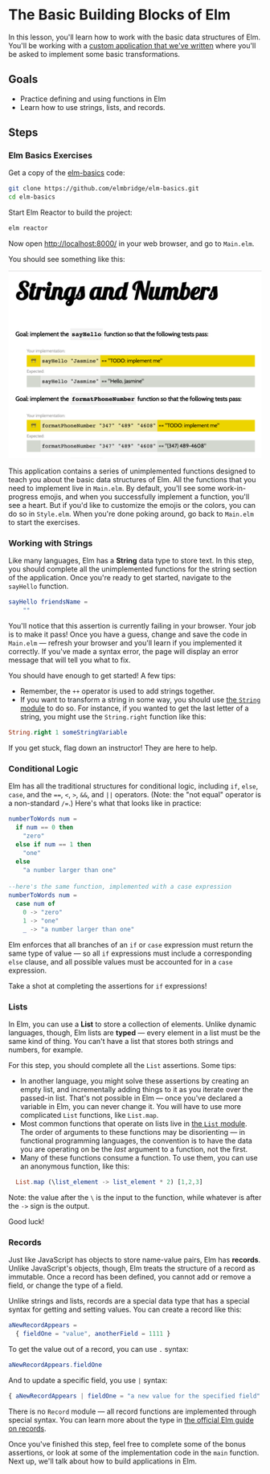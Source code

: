 # The Basic Building Blocks of Elm

In this lesson, you'll learn how to work with the basic data structures of Elm. You'll be working with a [custom application that we've written](https://github.com/elmbridge/elm-basics) where you'll be asked to implement some basic transformations.

## Goals

  - Practice defining and using functions in Elm
  - Learn how to use strings, lists, and records.

## Steps

### Elm Basics Exercises

Get a copy of the [elm-basics](https://github.com/elmbridge/elm-basics) code:

```bash
git clone https://github.com/elmbridge/elm-basics.git
cd elm-basics
```

Start Elm Reactor to build the project:

```bash
elm reactor
```

Now open [http://localhost:8000/](http://localhost:8000/) in your web browser, and go to `Main.elm`.

You should see something like this:

![Intro to Elm initial](images/intro-to-elm-initial.png)

This application contains a series of unimplemented functions designed to teach you about the basic data structures of Elm. All the functions that you need to implement live in `Main.elm`. By default, you'll see some work-in-progress emojis, and when you successfully implement a function, you'll see a heart.  But if you'd like to customize the emojis or the colors, you can do so in `Style.elm`.  When you're done poking around, go back to `Main.elm` to start the exercises.

### Working with Strings

Like many languages, Elm has a **String** data type to store text. In this step, you should complete all the unimplemented functions for the string section of the application. Once you're ready to get started, navigate to the `sayHello` function.

```elm
sayHello friendsName =
    ""
```

You'll notice that this assertion is currently failing in your browser. Your job is to make it pass! Once you have a guess, change and save the code in `Main.elm` — refresh your browser and you'll learn if you implemented it correctly. If you've made a syntax error, the page will display an error message that will tell you what to fix.

You should have enough to get started! A few tips:

- Remember, the `++` operator is used to add strings together.
- If you want to transform a string in some way, you should use [the `String` module](http://package.elm-lang.org/packages/elm-lang/core/latest/String) to do so. For instance, if you wanted to get the last letter of a string, you might use the `String.right` function like this:

```elm
String.right 1 someStringVariable
```

If you get stuck, flag down an instructor! They are here to help.

### Conditional Logic

Elm has all the traditional structures for conditional logic, including `if`, `else`, `case`, and the `==`, `<`, `>`, `&&`, and `||` operators. (Note: the "not equal" operator is a non-standard `/=`.) Here's what that looks like in practice:

```elm
numberToWords num =
  if num == 0 then
    "zero"
  else if num == 1 then
    "one"
  else
    "a number larger than one"

--here's the same function, implemented with a case expression
numberToWords num =
  case num of
    0 -> "zero"
    1 -> "one"
    _ -> "a number larger than one"
```

Elm enforces that all branches of an `if` or `case` expression must return the same type of value — so all `if` expressions must include a corresponding `else` clause, and all possible values must be accounted for in a `case` expression.

Take a shot at completing the assertions for `if` expressions!

### Lists

In Elm, you can use a **List** to store a collection of elements. Unlike dynamic languages, though, Elm lists are **typed** — every element in a list must be the same kind of thing. You can't have a list that stores both strings and numbers, for example.

For this step, you should complete all the `List` assertions. Some tips:

- In another language, you might solve these assertions by creating an empty list, and incrementally adding things to it as you iterate over the passed-in list. That's not possible in Elm — once you've declared a variable in Elm, you can never change it. You will have to use more complicated `List` functions, like `List.map`.
- Most common functions that operate on lists live in [the `List` module](http://package.elm-lang.org/packages/elm-lang/core/latest/List). The order of arguments to these functions may be disorienting — in functional programming languages, the convention is to have the data you are operating on be the *last* argument to a function, not the first.
- Many of these functions consume a function. To use them, you can use an anonymous function, like this:

```elm
  List.map (\list_element -> list_element * 2) [1,2,3]
```

Note: the value after the `\` is the input to the function, while whatever is after the `->` sign is the output.

Good luck!

### Records

Just like JavaScript has objects to store name-value pairs, Elm has **records**. Unlike JavaScript's objects, though, Elm treats the structure of a record as immutable. Once a record has been defined, you cannot add or remove a field, or change the type of a field.

Unlike strings and lists, records are a special data type that has a special syntax for getting and setting values. You can create a record like this:

```elm
aNewRecordAppears =
  { fieldOne = "value", anotherField = 1111 }
```

To get the value out of a record, you can use `.` syntax:

```elm
aNewRecordAppears.fieldOne
```

And to update a specific field, you use `|` syntax:

```elm
{ aNewRecordAppears | fieldOne = "a new value for the specified field" }
```

There is no `Record` module — all record functions are implemented through special syntax. You can learn more about the type in [the official Elm guide on records](http://elm-lang.org/docs/records).

Once you've finished this step, feel free to complete some of the bonus assertions, or look at some of the implementation code in the `main` function. Next up, we'll talk about how to build applications in Elm.
